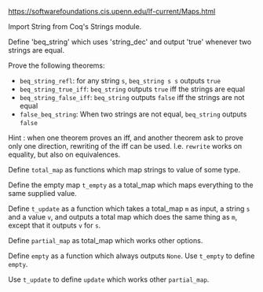 https://softwarefoundations.cis.upenn.edu/lf-current/Maps.html

Import String from Coq's Strings module.

Define 'beq_string' which uses 'string_dec' and output 'true' whenever two strings are equal.

Prove the following theorems:
* `beq_string_refl`: for any string `s`, `beq_string s s` outputs `true`
* `beq_string_true_iff`: `beq_string` outputs `true` iff the strings are equal
* `beq_string_false_iff`: `beq_string` outputs `false` iff the strings are not equal
* `false_beq_string`: When two strings are not equal, `beq_string` outputs `false`

Hint : when one theorem proves an iff, and another theorem ask to prove only one direction, rewriting of the iff can be used.
I.e. `rewrite` works on equality, but also on equivalences.

Define `total_map` as functions which map strings to value of some type.

Define the empty map `t_empty` as a total_map which maps everything to the same supplied value.

Define `t_update` as a function which takes a total_map `m` as input, a string `s` and a value `v`, and outputs a total map which does the same thing as `m`, except that it outputs `v` for `s`.

Define `partial_map` as total_map which works other options.

Define `empty` as a function which always outputs `None`. Use `t_empty` to define `empty`.

Use `t_update` to define `update` which works other `partial_map`.
